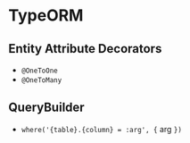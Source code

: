 #   TypeORM

##  Entity Attribute Decorators
*   `@OneToOne`
*   `@OneToMany`

##  QueryBuilder
*   `where('{table}.{column} = :arg', {` arg `})`